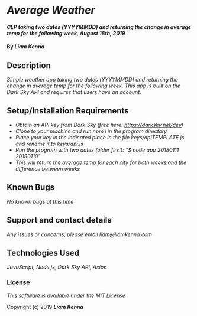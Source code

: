 # _Average Weather_

#### _CLP taking two dates (YYYYMMDD) and returning the change in average temp for the following week, August 18th, 2019_

#### By _**Liam Kenna**_

## Description

_Simple weather app taking two dates (YYYYMMDD) and returning the change in average temp for the following week. This app is built on the Dark Sky API and requires that users have an account._

## Setup/Installation Requirements

* _Obtain an API key from Dark Sky (free here: https://darksky.net/dev)_
* _Clone to your machine and run npm i in the program directory_
* _Place your key in the indicated place in the file keys/apiTEMPLATE.js and rename it to keys/api.js_
* _Run the program with two dates (older first): "$ node app 20180111 20190110"_
* _This will return the average temp for each city for both weeks and the difference between weeks_

## Known Bugs

_No known bugs at this time_

## Support and contact details

_Any issues or concerns, please email liam@liamkenna.com_

## Technologies Used

_JavaScript, Node.js, Dark Sky API, Axios_

### License

*This software is available under the MIT License*

Copyright (c) 2019 **_Liam Kenna_**
